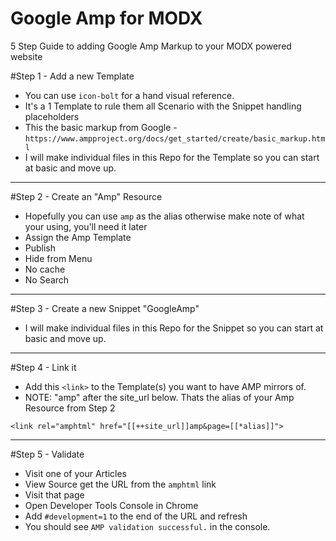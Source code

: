 # Google Amp for MODX
5 Step Guide to adding Google Amp Markup to your MODX powered website

#Step 1 - Add a new Template

 - You can use `icon-bolt` for a hand visual reference.
 - It's a 1 Template to rule them all Scenario with the Snippet handling placeholders
 - This the basic markup from Google - `https://www.ampproject.org/docs/get_started/create/basic_markup.html`
 - I will make individual files in this Repo for the Template so you can start at basic and move up.

---

#Step 2 - Create an "Amp" Resource

 - Hopefully you can use `amp` as the alias otherwise make note of what your using, you'll need it later
 - Assign the Amp Template
 - Publish
 - Hide from Menu
 - No cache
 - No Search
 
---

#Step 3 - Create a new Snippet "GoogleAmp"

 - I will make individual files in this Repo for the Snippet so you can start at basic and move up.

---

#Step 4 - Link it

 - Add this `<link>` to the Template(s) you want to have AMP mirrors of.
 - NOTE: "amp" after the site_url below. Thats the alias of your Amp Resource from Step 2
 
```<link rel="amphtml" href="[[++site_url]]amp&page=[[*alias]]">```

---

#Step 5 - Validate

  - Visit one of your Articles
  - View Source get the URL from the `amphtml` link
  - Visit that page
  - Open Developer Tools Console in Chrome
  - Add `#development=1` to the end of the URL and refresh
  - You should see `AMP validation successful.` in the console.
